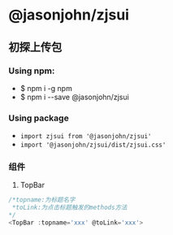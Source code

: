 # @jasonjohn/zjsui

## 初探上传包

### Using npm:

- $ npm i -g npm
- $ npm i --save @jasonjohn/zjsui

### Using package

- `import zjsui from '@jasonjohn/zjsui'`
- `import '@jasonjohn/zjsui/dist/zjsui.css'`

### 组件
1. TopBar
```javascript
/*topname:为标题名字
 *toLink:为点击标题触发的methods方法
*/ 
<TopBar :topname='xxx' @toLink='xxx'>
```